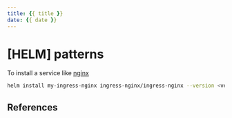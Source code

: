 ```yaml
---
title: {{ title }}
date: {{ date }}
---
```


# [HELM] patterns
To install a service like [nginx](https://artifacthub.io/packages/helm/ingress-nginx/ingress-nginx)
```bash
helm install my-ingress-nginx ingress-nginx/ingress-nginx --version <version> --namespace <namespace> --create-namespace
```

## References

